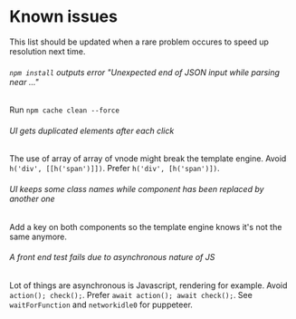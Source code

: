 # Known issues

This list should be updated when a rare problem occures to speed up resolution next time.

###### `npm install` outputs error "Unexpected end of JSON input while parsing near ..."
Run `npm cache clean --force`

###### UI gets duplicated elements after each click
The use of array of array of vnode might break the template engine. Avoid `h('div', [[h('span')]])`. Prefer `h('div', [h('span')])`.

###### UI keeps some class names while component has been replaced by another one
Add a key on both components so the template engine knows it's not the same anymore.

###### A front end test fails due to asynchronous nature of JS
Lot of things are asynchronous is Javascript, rendering for example. Avoid `action(); check();`. Prefer `await action(); await check();`. See `waitForFunction` and `networkidle0` for puppeteer.

